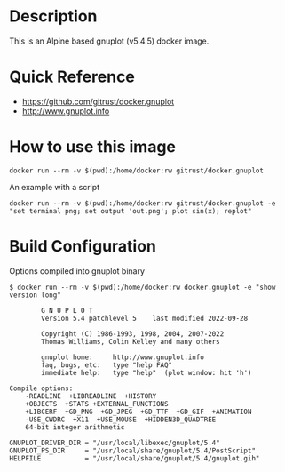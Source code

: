 # Description

This is an Alpine based gnuplot (v5.4.5) docker image.

# Quick Reference

- https://github.com/gitrust/docker.gnuplot
- http://www.gnuplot.info

# How to use this image

```
docker run --rm -v $(pwd):/home/docker:rw gitrust/docker.gnuplot
```

An example with a script
```
docker run --rm -v $(pwd):/home/docker:rw gitrust/docker.gnuplot -e "set terminal png; set output 'out.png'; plot sin(x); replot"
```

# Build Configuration

Options compiled into gnuplot binary

```
$ docker run --rm -v $(pwd):/home/docker:rw docker.gnuplot -e "show version long"

        G N U P L O T
        Version 5.4 patchlevel 5    last modified 2022-09-28

        Copyright (C) 1986-1993, 1998, 2004, 2007-2022
        Thomas Williams, Colin Kelley and many others

        gnuplot home:     http://www.gnuplot.info
        faq, bugs, etc:   type "help FAQ"
        immediate help:   type "help"  (plot window: hit 'h')

Compile options:
    -READLINE  +LIBREADLINE  +HISTORY
    +OBJECTS  +STATS +EXTERNAL_FUNCTIONS
    +LIBCERF  +GD_PNG  +GD_JPEG  +GD_TTF  +GD_GIF  +ANIMATION
    -USE_CWDRC  +X11  +USE_MOUSE  +HIDDEN3D_QUADTREE
    64-bit integer arithmetic

GNUPLOT_DRIVER_DIR = "/usr/local/libexec/gnuplot/5.4"
GNUPLOT_PS_DIR     = "/usr/local/share/gnuplot/5.4/PostScript"
HELPFILE           = "/usr/local/share/gnuplot/5.4/gnuplot.gih"
```